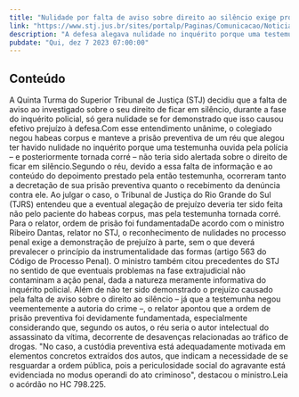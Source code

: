 ```yaml
---
title: "Nulidade por falta de aviso sobre direito ao silêncio exige prova de prejuízo efetivo"
link: "https://www.stj.jus.br/sites/portalp/Paginas/Comunicacao/Noticias/2023/07122023-Nulidade-por-falta-de-aviso-sobre-direito-ao-silencio-exige-prova-de-prejuizo-efetivo.aspx"
description: "A defesa alegava nulidade no inquérito porque uma testemunha ouvida pela polícia – e posteriormente tornada corré – não teria sido alertada sobre o direito de ficar em silêncio."
pubdate: "Qui, dez 7 2023 07:00:00"
---
```


## Conteúdo

​A Quinta Turma do Superior Tribunal de Justiça (STJ) decidiu que a falta de aviso ao investigado sobre o seu direito de ficar em silêncio, durante a fase do inquérito policial, só gera nulidade se for demonstrado que isso causou efetivo prejuízo à defesa.Com esse entendimento unânime, o colegiado negou habeas corpus e manteve a prisão preventiva de um réu que alegou ter havido nulidade no inquérito porque uma testemunha ouvida pela polícia – e posteriormente tornada corré – não teria sido alertada sobre o direito de ficar em silêncio.Segundo o réu, devido a essa falta de informação e ao conteúdo do depoimento prestado pela então testemunha, ocorreram tanto a decretação de sua prisão preventiva quanto o recebimento da denúncia contra ele. Ao julgar o caso, o Tribunal de Justiça do Rio Grande do Sul (TJRS) entendeu que a eventual alegação de prejuízo deveria ter sido feita não pelo paciente do habeas corpus, mas pela testemunha tornada corré. Para o relator, ordem de prisão foi fundamentadaDe acordo com o ministro Ribeiro Dantas, relator no STJ, o reconhecimento de nulidades no processo penal exige a demonstração de prejuízo à parte, sem o que deverá prevalecer o princípio da instrumentalidade das formas (artigo 563 do Código de Processo Penal). O ministro também citou precedentes do STJ no sentido de que eventuais problemas na fase extrajudicial não contaminam a ação penal, dada a natureza meramente informativa do inquérito policial. Além de não ter sido demonstrado o prejuízo causado pela falta de aviso sobre o direito ao silêncio – já que a testemunha negou veementemente a autoria do crime –, o relator apontou que a ordem de prisão preventiva foi devidamente fundamentada, especialmente considerando que, segundo os autos, o réu seria o autor intelectual do assassinato da vítima, decorrente de desavenças relacionadas ao tráfico de drogas. "No caso, a custódia preventiva está adequadamente motivada em elementos concretos extraídos dos autos, que indicam a necessidade de se resguardar a ordem pública, pois a periculosidade social do agravante está evidenciada no modus operandi do ato criminoso", destacou o ministro.Leia o acórdão no HC 798.225.
